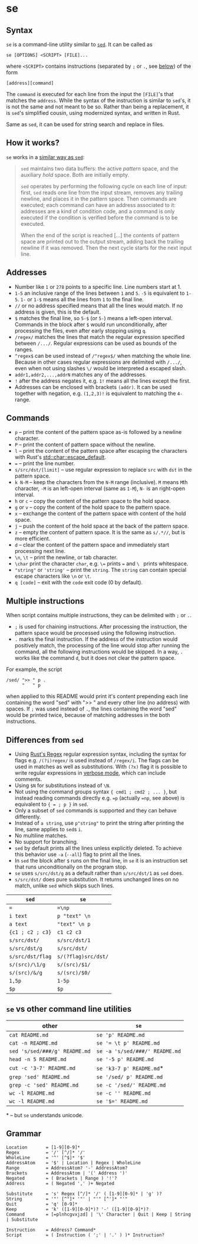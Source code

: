 # se

## Syntax

`se` is a command-line utility similar to [`sed`]. It can be called as

```text
se [OPTIONS] <SCRIPT> [FILE]...
```

where `<SCRIPT>` contains instructions (separated by `;` or `.`, see [below](#multiple-instructions)) of the form

```text
[address][command]
```

The `command` is executed for each line from the input the `[FILE]`'s that matches the `address`.
While the syntax of the instruction is similar to `sed`'s, it is not the same and not meant to be so.
Rather than being a replacement, it is `sed`'s simplified cousin, using modernized syntax,
and written in Rust.

Same as `sed`, it can be used for string search and replace in files.

## How it works?

`se` works in a [similar way as `sed`]:

> `sed` maintains two data buffers: the active *pattern* space, and the auxiliary *hold* space.
> Both are initially empty.
>
> `sed` operates by performing the following cycle on each line of input: first, `sed` reads one line from
> the input stream, removes any trailing newline, and places it in the pattern space.
> Then commands are executed; each command can have an address associated to it: addresses are a kind
> of condition code, and a command is only executed if the condition is verified before the command
> is to be executed.
>
> When the end of the script is reached [...] the contents of
> pattern space are printed out to the output stream, adding back the trailing newline if
> it was removed. Then the next cycle starts for the next input line.

## Addresses

* Number like `1` or `278` points to a specific line. Line numbers start at 1.
* `1-5` an inclusive range of the lines between `1` and `5`.
  `-5` is equivalent to `1-5`.
  `1-` or `1-$` means all the lines from `1` to the final line.
* `//` or no address specified means that all the lines would match.
  If no address is given, this is the default.
* `$` matches the final line, so `5-$` (or `5-`) means a left-open interval.
  Commands in the block after `$` would run unconditionally, after processing the files,
  even after early stopping using `q`.
* `/regex/` matches the lines that match the regular expression specified between `/.../`.
  Regular expressions can be used as bounds of the ranges.
* `^regex$` can be used instead of `/^regex$/` when matching the whole line.
  Because in other cases regular expressions are delimited with `/.../`,
  even when not using slashes `\/` would be interpreted a escaped slash.
* `addr1,addr2,...,addrN` matches any of the addresses.
* `!` after the address negates it, e.g. `1!` means all the lines except the first.
* Addresses can be enclosed with brackets `(addr)`. It can be used together with negation,
  e.g. `(1,2,3)!` is equivalent to matching the `4-` range.

## Commands

* `p` – print the content of the pattern space as-is followed by a newline character.
* `P` – print the content of pattern space without the newline.
* `l` – print the content of the pattern space after escaping the characters with Rust's
  [std::char::escape_default].
* `=` – print the line number.
* `s/src/dst/[limit]` – use regular expression to replace `src` with `dst` in the pattern space.
* `k N-M` – keep the characters from the `N-M` range (inclusive). `M` means `M`th character,
  `-M` is an left-open interval (same as `1-M`), `N-` is an right-open interval.
* `h` or `c` – copy the content of the pattern space to the hold space.
* `g` or `v` – copy the content of the hold space to the pattern space.
* `x` – exchange the content of the pattern space with content of the hold space.
* `j` – push the content of the hold space at the back of the pattern space.
* `z` – empty the content of pattern space. It is the same as `s/.*//`, but is more efficient.
* `d` – clear the content of the pattern space and immediately start processing next line.
* `\n`, `\t` – print the newline, or tab character.
* `\char` print the character `char`, e.g. `\=` prints `=` and `\ ` prints whitespace.
* `"string"` or `'string'` – print the `string`. The `string` can contain special escape
  characters like `\n` or `\t`.
* `q [code]` – exit with the `code` exit code (0 by default).

## Multiple instructions

When script contains multiple instructions, they can be delimited with `;` or `.`.

* `;` is used for chaining instructions. After processing the instruction,
  the pattern space would be processed using the following instruction.
* `.` marks the final instruction. If the address of the instruction would positively match,
  the processing of the line would stop after running the command,
  all the following instructions would be skipped.
  In a way, `.` works like the command `d`, but it does not clear the pattern space.

For example, the script

```text
/sed/ ">> " p .
      "   " p
```

when applied to this README would print it's content prepending each line containing the word "sed"
with ">> " and every other line (no address) with spaces. If `;` was used instead of `.`, the
lines containing the word "sed" would be printed twice, because of matching addresses in the both instructions.

## Differences from `sed`

* Using [Rust's Regex] regular expression syntax, including the syntax for flags
  e.g. `/(?i)regex/` is used instead of `/regex/i`. The flags can be used in
  matches as well as substitutions. With `(?x)` flag it is possible to write regular
  expressions in [verbose mode], which can include comments.
* Using `$N` for substitutions instead of `\N`.
* Not using the command groups syntax `{ cmd1 ; cmd2 ; ... }`,
  but instead reading commands directly e.g. `=p` (actually `=np`, see above) is equivalent to `{ = ; p }` in `sed`.
* Only a subset of `sed` commands is supported and they can behave differently.
* Instead of `a string`, use `p"string"` to print the string after
  printing the line, same applies to `sed`s `i`.
* No multiline matches.
* No support for branching.
* `sed` by default prints all the lines unless explicitly deleted.
  To achieve this behavior use `-a` (`--all`) flag to print all the lines.
* In `sed` the block after `$` runs on the final line, in `se`
  it is an instruction set that runs unconditionally on the program stop.
* `se` uses `s/src/dst/g` as a default rather than `s/src/dst/1` as `sed` does.
* `s/src/dst/` does pure substitution. It returns unchanged lines on no match, unlike `sed` which skips such lines.

|      `sed`       |       `se`          |
|------------------|---------------------|
| `=`              | `=\np`              |
| `i text`         | `p "text" \n`       |
| `a text`         | `"text" \n p`       |
| `{c1 ; c2 ; c3}` | `c1 c2 c3`          |
| `s/src/dst/`     | `s/src/dst/1`       |
| `s/src/dst/g`    | `s/src/dst/`        |
| `s/src/dst/flag` | `s/(?flag)src/dst/` |
| `s/(src)/\1/g`   | `s/(src)/$1/`       |
| `s/(src)/&/g`    | `s/(src)/$0/`       |
| `1,5p`           | `1-5p`              |
| `$p`             | `$p`                |

## `se` vs other command line utilities

|    other                       |   `se`                          |
|--------------------------------|---------------------------------|
| `cat README.md`                | `se 'p' README.md`              |
| `cat -n README.md`             | `se '= \t p' README.md`         |
| `sed 's/sed/###/g' README.md`  | `se -a 's/sed/###/' README.md`  |
| `head -n 5 README.md`          | `se '-5 p' README.md`           |
| `cut -c '3-7' README.md`       | `se 'k3-7 p' README.md`\*       |
| `grep 'sed' README.md`         | `se '/sed/ p' README.md`        |
| `grep -c 'sed' README.md`      | `se -c '/sed/' README.md`       |
| `wc -l README.md`              | `se -c '' README.md`            |
| `wc -l README.md`              | `se '$=' README.md`             |

\* – but `se` understands unicode.

## Grammar

```text
Location       = [1-9][0-9]*
Regex          = '/' [^/]* '/'
WholeLine      = '^' [^$]* '$'
AddressAtom    = '$' | Location | Regex | WholeLine
Range          = AddressAtom? '-' AddressAtom?
Brackets       = AddressAtom | '(' Address ')'
Negated        = ( Brackets | Range ) '!'?
Address        = ( Negated ',' )+ Negated

Substitute     = 's' Regex [^/]* '/' ( [1-9][0-9]* | 'g' )?
String         = '"' [^"]* '"' | "'" [^']* "'"
Quit           = 'q' [0-9]*
Keep           = 'k' ([1-9][0-9]*)? '-' ([1-9][0-9]*)?
Command        = [=plnhcgvxjzd] | '\' Character | Quit | Keep | String | Substitute

Instruction    = Address? Command*
Script         = ( Instruction ( ';' | '.' ) )* Instruction?
```

[`sed`]: https://www.gnu.org/software/sed/manual/sed.html
[Rust's Regex]: https://docs.rs/regex/latest/regex/
[verbose mode]: https://docs.rs/regex/latest/regex/?search=verbose#example-verbose-mode
[std::char::escape_default]: https://doc.rust-lang.org/std/primitive.char.html#method.escape_default
[similar way as `sed`]: https://www.gnu.org/software/sed/manual/sed.html#Execution-Cycle
